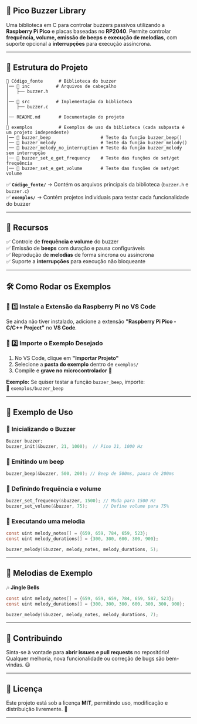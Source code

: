 ## 📢 Pico Buzzer Library

Uma biblioteca em C para controlar buzzers passivos utilizando a **Raspberry Pi Pico** e placas baseadas no **RP2040**. Permite controlar **frequência, volume, emissão de beeps e execução de melodias**, com suporte opcional a **interrupções** para execução assíncrona.  

---

## 📂 Estrutura do Projeto

```
📁 Código_fonte      # Biblioteca do buzzer
│── 📁 inc          # Arquivos de cabeçalho
│   ├── buzzer.h
│
│── 📁 src          # Implementação da biblioteca
│   ├── buzzer.c
│
│── README.md       # Documentação do projeto
│
📁 exemplos          # Exemplos de uso da biblioteca (cada subpasta é um projeto independente)
│── 📁 buzzer_beep                   # Teste da função buzzer_beep()
│── 📁 buzzer_melody                 # Teste da função buzzer_melody()
│── 📁 buzzer_melody_no_interruption # Teste da função buzzer_melody sem interrupção
│── 📁 buzzer_set_e_get_frequency    # Teste das funções de set/get frequência
│── 📁 buzzer_set_e_get_volume       # Teste das funções de set/get volume
```

✅ **`Código_fonte/`** → Contém os arquivos principais da biblioteca (`buzzer.h` e `buzzer.c`)  
✅ **`exemplos/`** → Contém projetos individuais para testar cada funcionalidade do buzzer  

---

## 🚀 Recursos

✅ Controle de **frequência e volume** do buzzer  
✅ Emissão de **beeps** com duração e pausa configuráveis  
✅ Reprodução de **melodias** de forma síncrona ou assíncrona  
✅ Suporte a **interrupções** para execução não bloqueante  

---

## 🛠️ Como Rodar os Exemplos  

### 🔹 1️⃣ Instale a Extensão da Raspberry Pi no VS Code  
Se ainda não tiver instalado, adicione a extensão **"Raspberry Pi Pico - C/C++ Project"** no **VS Code**.

### 🔹 2️⃣ Importe o Exemplo Desejado  
1. No VS Code, clique em **"Importar Projeto"**  
2. Selecione a **pasta do exemplo** dentro de `exemplos/`  
3. Compile e **grave no microcontrolador** 🚀  

**Exemplo:**
Se quiser testar a função `buzzer_beep`, importe:  
📂 `exemplos/buzzer_beep`

---


## 📜 Exemplo de Uso  

### 🔹 Inicializando o Buzzer
```c
Buzzer buzzer;
buzzer_init(&buzzer, 21, 1000);  // Pino 21, 1000 Hz
```

### 🔹 Emitindo um beep
```c
buzzer_beep(&buzzer, 500, 200); // Beep de 500ms, pausa de 200ms
```

### 🔹 Definindo frequência e volume
```c
buzzer_set_frequency(&buzzer, 1500); // Muda para 1500 Hz
buzzer_set_volume(&buzzer, 75);      // Define volume para 75%
```

### 🔹 Executando uma melodia
```c
const uint melody_notes[] = {659, 659, 784, 659, 523};
const uint melody_durations[] = {300, 300, 600, 300, 900};

buzzer_melody(&buzzer, melody_notes, melody_durations, 5);
```

---

## 🎵 Melodias de Exemplo  

🎶 **Jingle Bells**  
```c
const uint melody_notes[] = {659, 659, 659, 784, 659, 587, 523};
const uint melody_durations[] = {300, 300, 300, 600, 300, 300, 900};

buzzer_melody(&buzzer, melody_notes, melody_durations, 7);
```

---

## 🔗 Contribuindo  

Sinta-se à vontade para **abrir issues e pull requests** no repositório!  
Qualquer melhoria, nova funcionalidade ou correção de bugs são bem-vindas. 😃  

---

## 📄 Licença  

Este projeto está sob a licença **MIT**, permitindo uso, modificação e distribuição livremente. 📜  

---
